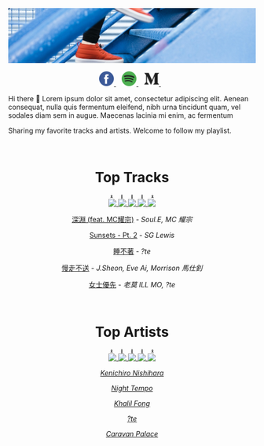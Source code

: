 
<img src="https://raw.githubusercontent.com/dannnyliang/dannnyliang/master/assets/images/stair.jpeg">
<p align='center'>
  <a href="https://www.facebook.com/dannnyliang">
    <img height="30" src="https://raw.githubusercontent.com/dannnyliang/dannnyliang/master/assets/images/facebook.png">
  </a>
  &nbsp;&nbsp;
  <a href="https://open.spotify.com/user/11167957984?si=FiATh_i1SpydFtFGEsagFA">
    <img height="30" src="https://raw.githubusercontent.com/dannnyliang/dannnyliang/master/assets/images/spotify.png">
  </a>
  &nbsp;&nbsp;
  <a href="https://medium.com/@youchenliang">
    <img height="30" src="https://raw.githubusercontent.com/dannnyliang/dannnyliang/master/assets/images/medium.png">
  </a>
  &nbsp;&nbsp;
</p>

<p id='intro'>
Hi there 👋 Lorem ipsum dolor sit amet, consectetur adipiscing elit. Aenean consequat, nulla quis fermentum eleifend, nibh urna tincidunt quam, vel sodales diam sem in augue. Maecenas lacinia mi enim, ac fermentum

Sharing my favorite tracks and artists. Welcome to follow my playlist.
</p>

<br />

<h1 align='center'>Top Tracks</h1>
<p align='center'>
<ruby>
<!--  No.4 -->
  <a href="https://open.spotify.com/track/4oQnPyy2nHdAKZmdhVSX4H">
    <img width="140" src="https://i.scdn.co/image/ab67616d0000b2732ff4fab4c3434afe31a0e247">
  </a><!--  No.2 -->
  <a href="https://open.spotify.com/track/6oKeVXkFW8W91cyoWVgRHE">
    <img width="170" src="https://i.scdn.co/image/ab67616d0000b2737a57c79de5138d173331183d">
  </a><!--  No.1 -->
  <a href="https://open.spotify.com/track/2HAnzQylxHwAEZWEWYfO24">
    <img width="200" src="https://i.scdn.co/image/ab67616d0000b273b23d011101b874d8c82bc408">
  </a><!--  No.3 -->
  <a href="https://open.spotify.com/track/7ioVfdcthcbdpZjUIsJfRB">
    <img width="170" src="https://i.scdn.co/image/ab67616d0000b273170759124c0e2efbe5bd547d">
  </a><!--  No.5 -->
  <a href="https://open.spotify.com/track/3hQggci1I7XAq5tUYH3sMp">
    <img width="140" src="https://i.scdn.co/image/ab67616d0000b27319195833e63c7aaa8cebf58a">
  </a>
  <rt>🎗 🥈 🥇 🥉 🎗</rt>
</ruby>
</p>

<p align='center'><a href='https://open.spotify.com/track/2HAnzQylxHwAEZWEWYfO24'>深淵 (feat. MC耀宗)</a> - <em>Soul.E, MC 耀宗</em></p><p align='center'><a href='https://open.spotify.com/track/6oKeVXkFW8W91cyoWVgRHE'>Sunsets - Pt. 2</a> - <em>SG Lewis</em></p><p align='center'><a href='https://open.spotify.com/track/7ioVfdcthcbdpZjUIsJfRB'>睡不著</a> - <em>?te</em></p><p align='center'><a href='https://open.spotify.com/track/4oQnPyy2nHdAKZmdhVSX4H'>慢走不送</a> - <em>J.Sheon, Eve Ai, Morrison 馬仕釗</em></p><p align='center'><a href='https://open.spotify.com/track/3hQggci1I7XAq5tUYH3sMp'>女士優先</a> - <em>老莫 ILL MO, ?te</em></p>

<br />

<h1 align='center'>Top Artists</h1>
<p align='center'>
<ruby>
<!--  No.4 -->
  <a href="https://open.spotify.com/artist/7DZtdN4x13Amjw87cjdffb">
    <img width="140" src="https://i.scdn.co/image/c35d749ca21ac90c2ac9d31170bffb527f617d14">
  </a><!--  No.2 -->
  <a href="https://open.spotify.com/artist/76B4kqqCUdVdAo9AG5LNWF">
    <img width="170" src="https://i.scdn.co/image/74186cb20ba9ee3da9de40b213054edad8e433c6">
  </a><!--  No.1 -->
  <a href="https://open.spotify.com/artist/4en7e0KjSkfa4sfLDhTc3m">
    <img width="200" src="https://i.scdn.co/image/ab67616d0000b27396aa00a88e416064e7c8e5e3">
  </a><!--  No.3 -->
  <a href="https://open.spotify.com/artist/1YrtUPrWcPfgdl9BaD9nhd">
    <img width="170" src="https://i.scdn.co/image/bcad4bbfda651ee0235a36b418de319f5b9de3c2">
  </a><!--  No.5 -->
  <a href="https://open.spotify.com/artist/37J1PlAkhRK7yrZUtqaUpQ">
    <img width="140" src="https://i.scdn.co/image/adc8c619e766119fabd784a257d6376a653d41ea">
  </a>
  <rt>🎗 🥈 🥇 🥉 🎗</rt>
</ruby>
</p>

<p align='center'><em><a href='https://open.spotify.com/artist/4en7e0KjSkfa4sfLDhTc3m'>Kenichiro Nishihara</a></em></p><p align='center'><em><a href='https://open.spotify.com/artist/76B4kqqCUdVdAo9AG5LNWF'>Night Tempo</a></em></p><p align='center'><em><a href='https://open.spotify.com/artist/1YrtUPrWcPfgdl9BaD9nhd'>Khalil Fong</a></em></p><p align='center'><em><a href='https://open.spotify.com/artist/7DZtdN4x13Amjw87cjdffb'>?te</a></em></p><p align='center'><em><a href='https://open.spotify.com/artist/37J1PlAkhRK7yrZUtqaUpQ'>Caravan Palace</a></em></p>
  
